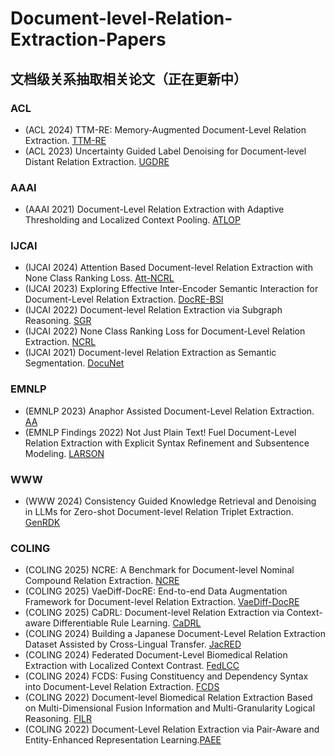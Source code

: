 # Document-level-Relation-Extraction-Papers
## 文档级关系抽取相关论文（正在更新中）
### ACL
 * (ACL 2024) TTM-RE: Memory-Augmented Document-Level Relation Extraction. [TTM-RE](https://aclanthology.org/2024.acl-long.26/)
 * (ACL 2023) Uncertainty Guided Label Denoising for Document-level Distant Relation Extraction. [UGDRE](https://aclanthology.org/2023.acl-long.889/)
### AAAI
 * (AAAI 2021) Document-Level Relation Extraction with Adaptive Thresholding and Localized Context Pooling. [ATLOP](https://arxiv.org/abs/2010.11304)

### IJCAI
 * (IJCAI 2024) Attention Based Document-level Relation Extraction with None Class Ranking Loss. [Att-NCRL](https://www.ijcai.org/proceedings/2024/726)
 * (IJCAI 2023) Exploring Effective Inter-Encoder Semantic Interaction for Document-Level Relation Extraction. [DocRE-BSI](https://www.ijcai.org/proceedings/2023/586)
 * (IJCAI 2022) Document-level Relation Extraction via Subgraph Reasoning. [SGR](https://www.ijcai.org/proceedings/2022/601)
 * (IJCAI 2022) None Class Ranking Loss for Document-Level Relation Extraction. [NCRL](https://www.ijcai.org/proceedings/2022/0630.pdf)
 * (IJCAI 2021) Document-level Relation Extraction as Semantic Segmentation. [DocuNet](https://www.ijcai.org/proceedings/2021/551)

### EMNLP
 * (EMNLP 2023) Anaphor Assisted Document-Level Relation Extraction. [AA](https://doi.org/10.18653/v1/2023.emnlp-main.955)
 * (EMNLP Findings 2022) Not Just Plain Text! Fuel Document-Level Relation Extraction with Explicit Syntax Refinement and Subsentence Modeling. [LARSON](https://aclanthology.org/2022.findings-emnlp.140/)

### WWW
 * (WWW 2024) Consistency Guided Knowledge Retrieval and Denoising in LLMs for Zero-shot Document-level Relation Triplet Extraction. [GenRDK](https://dl.acm.org/doi/10.1145/3589334.3645678)

### COLING
 * (COLING 2025) NCRE: A Benchmark for Document-level Nominal Compound Relation Extraction. [NCRE](https://aclanthology.org/2025.coling-main.701/)
 * (COLING 2025) VaeDiff-DocRE: End-to-end Data Augmentation Framework for Document-level Relation Extraction. [VaeDiff-DocRE](https://aclanthology.org/2025.coling-main.488/)
 * (COLING 2025) CaDRL: Document-level Relation Extraction via Context-aware Differentiable Rule Learning. [CaDRL](https://aclanthology.org/2025.coling-main.551/)
 * (COLING 2024) Building a Japanese Document-Level Relation Extraction Dataset Assisted by Cross-Lingual Transfer. [JacRED](https://aclanthology.org/2024.lrec-main.232/)
 * (COLING 2024) Federated Document-Level Biomedical Relation Extraction with Localized Context Contrast. [FedLCC](https://aclanthology.org/2024.lrec-main.629/)
 * (COLING 2024) FCDS: Fusing Constituency and Dependency Syntax into Document-Level Relation Extraction. [FCDS](https://aclanthology.org/2024.lrec-main.627/)
 * (COLING 2022) Document-level Biomedical Relation Extraction Based on Multi-Dimensional Fusion Information and Multi-Granularity Logical Reasoning. [FILR](https://aclanthology.org/2022.coling-1.183/)
 * (COLING 2022) Document-Level Relation Extraction via Pair-Aware and Entity-Enhanced Representation Learning.[PAEE](https://aclanthology.org/2022.coling-1.213/)
